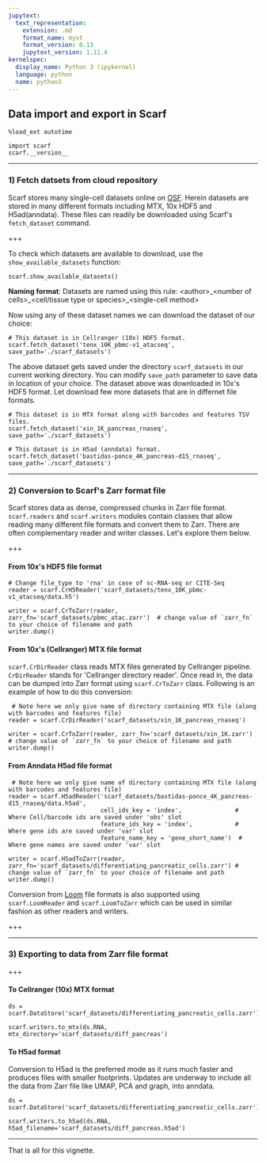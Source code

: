 ```yaml
---
jupytext:
  text_representation:
    extension: .md
    format_name: myst
    format_version: 0.13
    jupytext_version: 1.11.4
kernelspec:
  display_name: Python 3 (ipykernel)
  language: python
  name: python3
---
```


## Data import and export in Scarf

```{code-cell} ipython3
%load_ext autotime

import scarf
scarf.__version__
```

---
### 1) Fetch datsets from cloud repository

Scarf stores many single-cell datasets online on [OSF](https://osf.io/zeupv/). Herein datasets are stored in many different formats including MTX, 10x HDF5 and H5ad(anndata). These files can readily be downloaded using Scarf's `fetch_dataset` command.

+++

To check which datasets are available to download, use the `show_available_datasets` function:

```{code-cell} ipython3
scarf.show_available_datasets()
```

**Naming format**: Datasets are named using this rule: \<author\>\_\<number of cells\>\_\<cell/tissue type or species\>\_\<single-cell method>

Now using any of these dataset names we can download the dataset of our choice:

```{code-cell} ipython3
# This dataset is in Cellranger (10x) HDF5 format.
scarf.fetch_dataset('tenx_10K_pbmc-v1_atacseq', save_path='./scarf_datasets')
```

The above dataset gets saved under the directory `scarf_datasets` in our current working directory. You can modify `save_path` parameter to save data in location of your choice. The dataset above was downloaded in 10x's HDF5 format. Let download few more datasets that are in differnet file formats.

```{code-cell} ipython3
# This dataset is in MTX format along with barcodes and features TSV files.
scarf.fetch_dataset('xin_1K_pancreas_rnaseq', save_path='./scarf_datasets')
```

```{code-cell} ipython3
# This dataset is in H5ad (anndata) format.
scarf.fetch_dataset('bastidas-ponce_4K_pancreas-d15_rnaseq', save_path='./scarf_datasets')
```

---
### 2) Conversion to Scarf's Zarr format file

Scarf stores data as dense, compressed chunks in Zarr file format. `scarf.readers` and `scarf.writers` modules contain classes that allow reading many different file formats and convert them to Zarr. There are often complementary reader and writer classes. Let's explore them below.

+++

#### From 10x's HDF5 file format

```{code-cell} ipython3
# Change file_type to 'rna' in case of sc-RNA-seq or CITE-Seq
reader = scarf.CrH5Reader('scarf_datasets/tenx_10K_pbmc-v1_atacseq/data.h5')

writer = scarf.CrToZarr(reader, zarr_fn='scarf_datasets/pbmc_atac.zarr')  # change value of `zarr_fn` to your choice of filename and path
writer.dump()
```

#### From 10x's (Cellranger) MTX file format

`scarf.CrDirReader` class reads MTX files generated by Cellranger pipeline. `CrDirReader` stands for 'Cellranger directory reader'. Once read in, the data can be dumped into Zarr format using `scarf.CrToZarr` class. Following is an example of how to do this conversion:

```{code-cell} ipython3
 # Note here we only give name of directory containing MTX file (along with barcodes and features file)
reader = scarf.CrDirReader('scarf_datasets/xin_1K_pancreas_rnaseq')

writer = scarf.CrToZarr(reader, zarr_fn='scarf_datasets/xin_1K.zarr')  # change value of `zarr_fn` to your choice of filename and path
writer.dump()
```

#### From Anndata H5ad file format

```{code-cell} ipython3
 # Note here we only give name of directory containing MTX file (along with barcodes and features file)
reader = scarf.H5adReader('scarf_datasets/bastidas-ponce_4K_pancreas-d15_rnaseq/data.h5ad', 
                          cell_ids_key = 'index',               # Where Cell/barcode ids are saved under 'obs' slot
                          feature_ids_key = 'index',            # Where gene ids are saved under 'var' slot
                          feature_name_key = 'gene_short_name')  # Where gene names are saved under 'var' slot

writer = scarf.H5adToZarr(reader, zarr_fn='scarf_datasets/differentiating_pancreatic_cells.zarr') # change value of `zarr_fn` to your choice of filename and path
writer.dump()
```

Conversion from [Loom](https://loompy.org/) file formats is also supported using `scarf.LoomReader` and `scarf.LoomToZarr` which can be used in similar fashion as other readers and writers.

+++

---
### 3) Exporting to data from Zarr file format

+++

#### To Cellranger (10x) MTX format

```{code-cell} ipython3
ds = scarf.DataStore('scarf_datasets/differentiating_pancreatic_cells.zarr')
```

```{code-cell} ipython3
scarf.writers.to_mtx(ds.RNA, mtx_directory='scarf_datasets/diff_pancreas')
```

#### To H5ad format

Conversion to H5ad is the preferred mode as it runs much faster and produces files with smaller footprints. Updates are underway to include all the data from Zarr file like UMAP, PCA and graph, into anndata.

```{code-cell} ipython3
ds = scarf.DataStore('scarf_datasets/differentiating_pancreatic_cells.zarr')
```

```{code-cell} ipython3
scarf.writers.to_h5ad(ds.RNA, h5ad_filename='scarf_datasets/diff_pancreas.h5ad')
```

---
That is all for this vignette.
